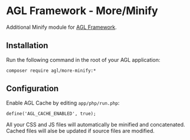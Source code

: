 AGL Framework - More/Minify
===========================

Additional Minify module for [AGL Framework](https://github.com/agl-php/agl-app).

## Installation

Run the following command in the root of your AGL application:

	composer require agl/more-minify:*

## Configuration

Enable AGL Cache by editing `app/php/run.php`:

	define('AGL_CACHE_ENABLED', true);

All your CSS and JS files will automatically be minified and concatenated.
Cached files will alse be updated if source files are modified.
